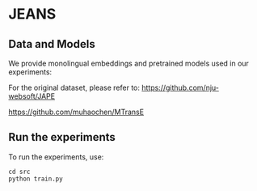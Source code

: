 # JEANS

## Data and Models
We provide monolingual embeddings and pretrained models used in our experiments: 

For the original dataset, please refer to: 
https://github.com/nju-websoft/JAPE

https://github.com/muhaochen/MTransE


## Run the experiments
To run the experiments, use:
```
cd src
python train.py
```
